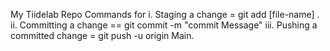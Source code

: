 My Tiidelab Repo
Commands for
i. Staging a change = git add [file-name] .
ii. Committing a change == git commit -m "commit Message"
iii. Pushing a committed change = git push -u origin Main.